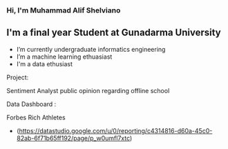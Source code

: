 
### Hi, I'm Muhammad Alif Shelviano
 
## I'm a final year Student at Gunadarma University

-  I’m currently undergraduate informatics engineering
-  I’m a machine learning ethuasiast
-  I'm a data ethusiast


Project:

Sentiment Analyst public opinion regarding offline school 




Data Dashboard :

 Forbes Rich Athletes 
 
 - (https://datastudio.google.com/u/0/reporting/c4314816-d60a-45c0-82ab-6f71b65ff192/page/p_w0umfl7xtc)

 

